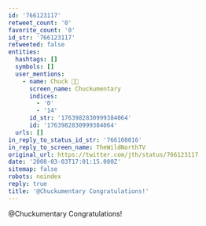 ```yaml
---
id: '766123117'
retweet_count: '0'
favorite_count: '0'
id_str: '766123117'
retweeted: false
entities:
  hashtags: []
  symbols: []
  user_mentions:
    - name: Chuck 🌲🌊
      screen_name: Chuckumentary
      indices:
        - '0'
        - '14'
      id_str: '1763982830999384064'
      id: '1763982830999384064'
  urls: []
in_reply_to_status_id_str: '766108016'
in_reply_to_screen_name: TheWildNorthTV
original_url: https://twitter.com/jth/status/766123117
date: '2008-03-03T17:01:15.000Z'
sitemap: false
robots: noindex
reply: true
title: '@Chuckumentary Congratulations!'
---
```


@Chuckumentary Congratulations!
